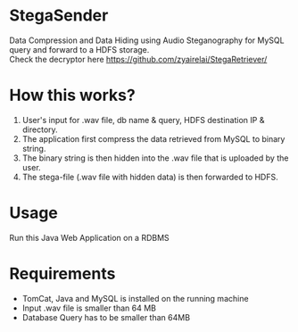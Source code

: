# StegaSender
Data Compression and Data Hiding using Audio Steganography for MySQL query and forward to a HDFS storage.  
Check the decryptor here https://github.com/zyairelai/StegaRetriever/

# How this works?
1. User's input for .wav file, db name & query, HDFS destination IP & directory.    
2. The application first compress the data retrieved from MySQL to binary string.  
3. The binary string is then hidden into the .wav file that is uploaded by the user.  
4. The stega-file (.wav file with hidden data) is then forwarded to HDFS.  

# Usage
Run this Java Web Application on a RDBMS  

# Requirements
- TomCat, Java and MySQL is installed on the running machine  
- Input .wav file is smaller than 64 MB  
- Database Query has to be smaller than 64MB  
